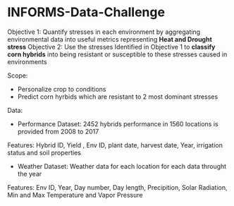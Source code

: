 # INFORMS-Data-Challenge


Objective 1: Quantify stresses in each environment by aggregating environmental data into useful metrics representing **Heat and Drought stress**
Objective 2: Use the stresses Identified in Objective 1 to **classify corn hybrids** into being resistant or susceptible to these stresses caused in environments

Scope:
* Personalize crop to conditions
* Predict corn hyrbids which are resistant to 2 most dominant stresses


Data:
* Performance Dataset: 2452 hybrids performance in 1560 locations is provided from 2008 to 2017

Features: Hybrid ID, Yield , Env ID, plant date, harvest date, Year, irrigation status and soil properties

* Weather Dataset: Weather data for each location for each data throught the year

Features: Env ID, Year, Day number, Day length, Precipition, Solar Radiation, Min and Max Temperature and Vapor Pressure

